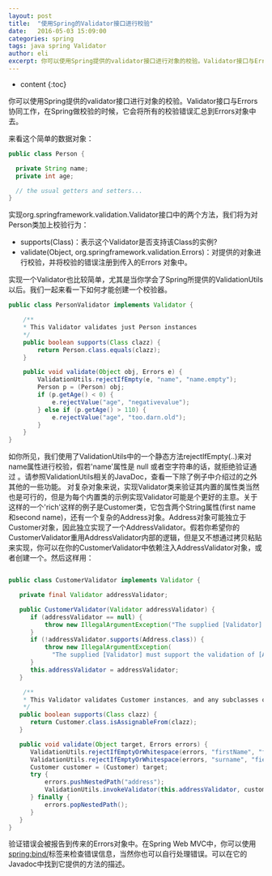 ```yaml
---
layout: post
title:  "使用Spring的Validator接口进行校验"
date:   2016-05-03 15:09:00
categories: spring
tags: java spring Validator
author: eli
excerpt: 你可以使用Spring提供的validator接口进行对象的校验。Validator接口与Errors协同工作，在Spring做校验的时候，它会将所有的校验错误汇总到Errors对象中去。
---
```

* content
{:toc}

你可以使用Spring提供的validator接口进行对象的校验。Validator接口与Errors协同工作，在Spring做校验的时候，它会将所有的校验错误汇总到Errors对象中去。  

来看这个简单的数据对象：

```java
public class Person {

  private String name;
  private int age;

  // the usual getters and setters...
}
```  

实现org.springframework.validation.Validator接口中的两个方法，我们将为对Person类加上校验行为：  

* supports(Class)：表示这个Validator是否支持该Class的实例?
* validate(Object, org.springframework.validation.Errors)：对提供的对象进行校验，并将校验的错误注册到传入的Errors 对象中。  

实现一个Validator也比较简单，尤其是当你学会了Spring所提供的ValidationUtils以后。我们一起来看一下如何才能创建一个校验器。  

```java
public class PersonValidator implements Validator {

    /**
    * This Validator validates just Person instances
    */
    public boolean supports(Class clazz) {
        return Person.class.equals(clazz);
    }

    public void validate(Object obj, Errors e) {
        ValidationUtils.rejectIfEmpty(e, "name", "name.empty");
        Person p = (Person) obj;
        if (p.getAge() < 0) {
            e.rejectValue("age", "negativevalue");
        } else if (p.getAge() > 110) {
            e.rejectValue("age", "too.darn.old");
        }
    }
}
```   

如你所见，我们使用了ValidationUtils中的一个静态方法rejectIfEmpty(..)来对name属性进行校验，假若'name'属性是 null 或者空字符串的话，就拒绝验证通过 。请参照ValidationUtils相关的JavaDoc，查看一下除了例子中介绍过的之外其他的一些功能。
对复杂对象来说，实现Validator类来验证其内置的属性类当然也是可行的，但是为每个内置类的示例实现Validator可能是个更好的主意。关于这样的一个'rich'这样的例子是Customer类，它包含两个String属性(first name 和second name)，还有一个复杂的Address对象。Address对象可能独立于Customer对象，因此独立实现了一个AddressValidator。假若你希望你的CustomerValidator重用AddressValidator内部的逻辑，但是又不想通过拷贝粘贴来实现，你可以在你的CustomerValidator中依赖注入AddressValidator对象，或者创建一个。然后这样用：  

```java

public class CustomerValidator implements Validator {

   private final Validator addressValidator;

   public CustomerValidator(Validator addressValidator) {
      if (addressValidator == null) {
          throw new IllegalArgumentException("The supplied [Validator] is required and must not be null.");
      }
      if (!addressValidator.supports(Address.class)) {
          throw new IllegalArgumentException(
            "The supplied [Validator] must support the validation of [Address] instances.");
      }
      this.addressValidator = addressValidator;
   }

    /**
    * This Validator validates Customer instances, and any subclasses of Customer too
    */
   public boolean supports(Class clazz) {
      return Customer.class.isAssignableFrom(clazz);
   }

   public void validate(Object target, Errors errors) {
      ValidationUtils.rejectIfEmptyOrWhitespace(errors, "firstName", "field.required");
      ValidationUtils.rejectIfEmptyOrWhitespace(errors, "surname", "field.required");
      Customer customer = (Customer) target;
      try {
          errors.pushNestedPath("address");
          ValidationUtils.invokeValidator(this.addressValidator, customer.getAddress(), errors);
      } finally {
          errors.popNestedPath();
      }
   }
}  
```  

验证错误会被报告到传来的Errors对象中。在Spring Web MVC中，你可以使用<spring:bind/>标签来检查错误信息，当然你也可以自行处理错误。可以在它的Javadoc中找到它提供的方法的描述。
